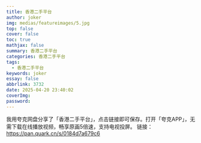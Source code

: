 ```yaml
---
title: 香港二手平台
author: joker
img: medias/featureimages/5.jpg
top: false
cover: false
toc: true
mathjax: false
summary: 香港二手平台
categories: 香港二手平台
tags:
  - 香港二手平台
keywords: joker
essay: false
abbrlink: 3732
date: 2025-04-20 23:40:02
coverImg:
password:
---
```


我用夸克网盘分享了「香港二手平台」，点击链接即可保存。打开「夸克APP」，无需下载在线播放视频，畅享原画5倍速，支持电视投屏。
链接：https://pan.quark.cn/s/0184d7a679c6
